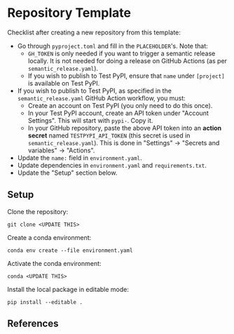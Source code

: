 # Repository Template

Checklist after creating a new repository from this template:

- Go through `pyproject.toml` and fill in the `PLACEHOLDER`'s. Note that:
  - `GH_TOKEN` is only needed if you want to trigger a semantic release locally. It is not needed for doing a release on GitHub Actions (as per `semantic_release.yaml`).
  - If you wish to publish to Test PyPI, ensure that `name` under `[project]` is available on Test PyPI. 
- If you wish to publish to Test PyPI, as specified in the `semantic_release.yaml` GitHub Action workflow, you must:
  - Create an account on Test PyPI (you only need to do this once).
  - In your Test PyPI account, create an API token under "Account Settings". This will start with `pypi-`. Copy it. 
  - In your GitHub repository, paste the above API token into an **action secret** named `TESTPYPI_API_TOKEN` (this secret is used in `semantic_release.yaml`). This is done in "Settings" -> "Secrets and variables" -> "Actions". 
- Update the `name:` field in `environment.yaml`.
- Update dependencies in `environment.yaml` and `requirements.txt`.
- Update the "Setup" section below.

## Setup

Clone the repository:

```shell
git clone <UPDATE THIS>
```

Create a conda environment:

```shell
conda env create --file environment.yaml
```

Activate the conda environment:

```shell
conda <UPDATE THIS>
```

Install the local package in editable mode:

```shell
pip install --editable .
```

## References

